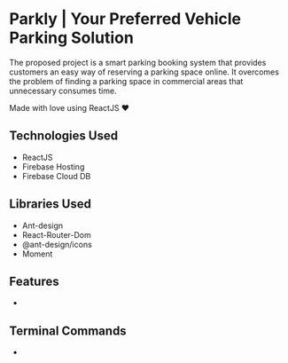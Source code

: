 # Parkly | Your Preferred Vehicle Parking Solution

The proposed project is a smart parking booking system that provides customers an easy
way of reserving a parking space online. It overcomes the problem of finding a parking
space in commercial areas that unnecessary consumes time.

Made with love using ReactJS ❤

## Technologies Used

- ReactJS
- Firebase Hosting
- Firebase Cloud DB

## Libraries Used

- Ant-design
- React-Router-Dom
- @ant-design/icons
- Moment

## Features

-

## Terminal Commands

-
